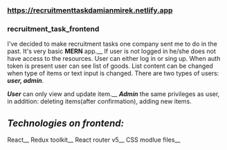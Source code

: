 ### https://recruitmenttaskdamianmirek.netlify.app

### recruitment_task_frontend
I've decided to make recruitment tasks one company sent me to do in the past. It's very basic **MERN** app.__
If user is not logged in he/she does not have access to the resources. User can either log in or sing up. When auth token is present user can see list of goods. List content can be changed when type of items or text input is changed. There are two types of users: ***user, admin***.

***User*** can only view and update item.__
***Admin*** the same privileges as user, in addition: deleting items(after confirmation), adding new items.

## *Technologies on frontend:*
React__
Redux toolkit__
React router v5__
CSS modlue files__
